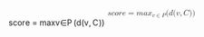 <div style="overflow: auto"><span class="katex-display"><span class="katex"><span class="katex-mathml"><math xmlns="http://www.w3.org/1998/Math/MathML" display="block"><semantics><mrow><mi>s</mi><mi>c</mi><mi>o</mi><mi>r</mi><mi>e</mi><mo>=</mo><mi>m</mi><mi>a</mi><msub><mi>x</mi><mrow><mi>v</mi><mo>∈</mo><mi>P</mi></mrow></msub><mo stretchy="false">(</mo><mi>d</mi><mo stretchy="false">(</mo><mi>v</mi><mo separator="true">,</mo><mi>C</mi><mo stretchy="false">)</mo><mo stretchy="false">)</mo></mrow><annotation encoding="application/x-tex">score = max_{v \in P}(d(v, C))
</annotation></semantics></math></span><span class="katex-html" aria-hidden="true"><span class="base"><span class="strut" style="height:0.43056em;vertical-align:0em;"></span><span class="mord mathnormal">s</span><span class="mord mathnormal">c</span><span class="mord mathnormal">o</span><span class="mord mathnormal" style="margin-right:0.02778em;">r</span><span class="mord mathnormal">e</span><span class="mspace" style="margin-right:0.2777777777777778em;"></span><span class="mrel">=</span><span class="mspace" style="margin-right:0.2777777777777778em;"></span></span><span class="base"><span class="strut" style="height:1em;vertical-align:-0.25em;"></span><span class="mord mathnormal">m</span><span class="mord mathnormal">a</span><span class="mord"><span class="mord mathnormal">x</span><span class="msupsub"><span class="vlist-t vlist-t2"><span class="vlist-r"><span class="vlist" style="height:0.32833099999999993em;"><span style="top:-2.5500000000000003em;margin-left:0em;margin-right:0.05em;"><span class="pstrut" style="height:2.7em;"></span><span class="sizing reset-size6 size3 mtight"><span class="mord mtight"><span class="mord mathnormal mtight" style="margin-right:0.03588em;">v</span><span class="mrel mtight">∈</span><span class="mord mathnormal mtight" style="margin-right:0.13889em;">P</span></span></span></span></span><span class="vlist-s">​</span></span><span class="vlist-r"><span class="vlist" style="height:0.17737em;"><span></span></span></span></span></span></span><span class="mopen">(</span><span class="mord mathnormal">d</span><span class="mopen">(</span><span class="mord mathnormal" style="margin-right:0.03588em;">v</span><span class="mpunct">,</span><span class="mspace" style="margin-right:0.16666666666666666em;"></span><span class="mord mathnormal" style="margin-right:0.07153em;">C</span><span class="mclose">)</span><span class="mclose">)</span></span></span></span></span></div>